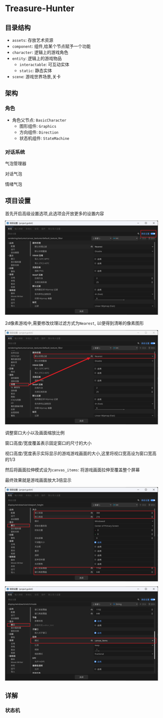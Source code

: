 # Treasure-Hunter

## 目录结构

- `assets`: 存放艺术资源
- `component`: 组件,给某个节点赋予一个功能
- `character`: 逻辑上的游戏角色
- `entity`: 逻辑上的游戏物品
  - `interactable`: 可互动实体
  - `static`: 静态实体
- `scene`: 游戏世界场景,关卡

## 架构

### 角色

- 角色父节点: `BasicCharacter`
  - 图形组件: `Graphics`
  - 方向组件: `Direction`
  - 状态机组件: `StateMachine`



### 对话系统

气泡管理器

对话气泡

情绪气泡





## 项目设置

首先开启高级设置选项,此选项会开放更多的设置内容

<img src="assets/image-20241007143743438.png" alt="image-20241007143743438" style="zoom: 50%;" />



2d像素游戏中,需要修改纹理过滤方式为`Nearest`, 以便得到清晰的像素图形

<img src="assets/image-20241007144425604.png" alt="image-20241007144425604" style="zoom:50%;" />



调整窗口大小以及画面缩放比例

窗口高度/宽度覆盖表示固定窗口的尺寸的大小

视口高度/宽度表示实际显示的游戏游戏画面的大小,这里将视口宽高设为窗口宽高的1/3

然后将画面拉伸模式设为`canvas_items`:  将游戏画面拉伸至覆盖整个屏幕

最终效果就是游戏画面放大3倍显示

![image-20241007144612191](assets/image-20241007144612191.png)

<img src="assets/image-20241007145234903.png" alt="image-20241007145234903" style="zoom:50%;" />

## 详解

### 状态机


